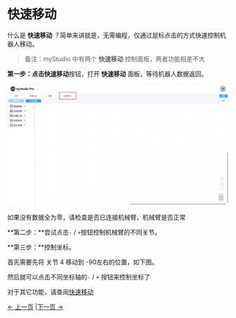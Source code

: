 # 快速移动

什么是 **快速移动** ？简单来讲就是，无需编程，仅通过鼠标点击的方式快速控制机器人移动。

> 备注：myStudio 中有两个 **快速移动** 控制面板，两者功能相差不大

**第一步：点击快速移动**按钮，打开 **快速移动** 面板，等待机器人数据返回。

<img src="../../../../resources/3-FunctionsAndApplications/5.myBlockly/blockly/quickmove1.png" />

如果没有数据全为零，请检查是否已连接机械臂，机械臂是否正常

**第二步：**尝试点击`-` / `+`按钮控制机械臂的不同关节。

**第三步：**控制坐标。

首先需要先将 关节 4 移动到 -90左右的位置，如下图。

然后就可以点击不同坐标轴的`-` / `+` 按钮来控制坐标了

对于其它功能，请查阅[快速移动](https://github.com/elephantrobotics/myStudio3.0_docs/blob/main/2-quickmove/2.1-quickmovefirstuse.md)

[← 上一页](./5.1.1.4-autofill.md) |[下一页 →](./5.1.1.6-useCoords.md)